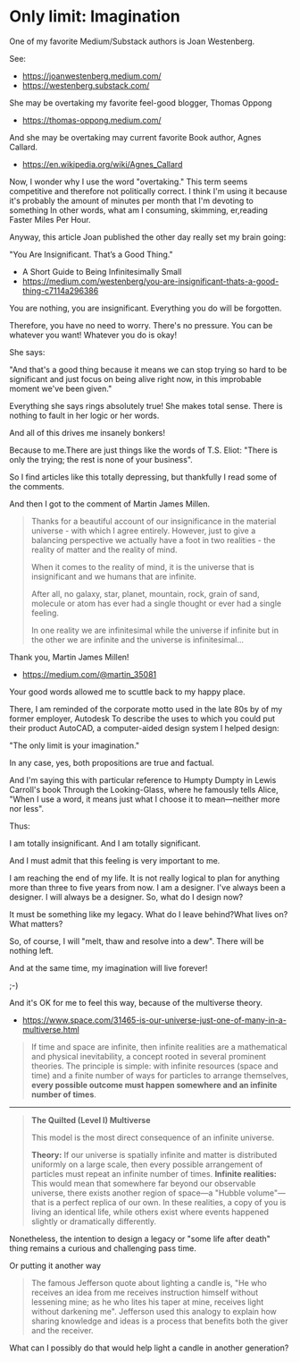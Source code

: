 # Only limit: Imagination

One of my favorite Medium/Substack authors is Joan Westenberg.

See:

* https://joanwestenberg.medium.com/
* https://westenberg.substack.com/

She may be overtaking my favorite feel-good blogger, Thomas Oppong

* https://thomas-oppong.medium.com/

And she may be overtaking may current favorite Book author, Agnes Callard.

* https://en.wikipedia.org/wiki/Agnes_Callard

Now, I wonder why I use the word "overtaking." This term seems competitive and therefore not politically correct. I think I'm using it because it's probably the amount of minutes per month that I'm devoting to something In other words, what am I consuming, skimming, er,reading Faster Miles Per Hour.

Anyway, this article Joan published the other day really set my brain going:

"You Are Insignificant. That’s a Good Thing."

* A Short Guide to Being Infinitesimally Small
* https://medium.com/westenberg/you-are-insignificant-thats-a-good-thing-c7114a296386

You are nothing, you are insignificant. Everything you do will be forgotten.

Therefore, you have no need to worry. There's no pressure. You can be whatever you want! Whatever you do is okay!

She says:

"And that's a good thing because it means we can stop trying so hard to be significant and just focus on being alive right now, in this improbable moment we've been given."

Everything she says rings absolutely true! She makes total sense. There is nothing to fault in her logic or her words.

And all of this drives me insanely bonkers!

Because to me.There are just things like the words of T.S. Eliot: "There is only the trying; the rest is none of your business".

So I find articles like this totally depressing, but thankfully I read some of the comments.

And then I got to the comment of Martin James Millen.

>Thanks for a beautiful account of our insignificance in the material universe - with which I agree entirely.
However, just to give a balancing perspective we actually have a foot in two realities - the reality of matter and the reality of mind.
>
>When it comes to the reality of mind, it is the universe that is insignificant and we humans that are infinite.
>
>After all, no galaxy, star, planet, mountain, rock, grain of sand, molecule or atom has ever had a single thought or ever had a single feeling.
>
>In one reality we are infinitesimal while the universe if infinite but in the other we are infinite and the universe is infinitesimal...

Thank you, Martin James Millen!

* https://medium.com/@martin_35081

Your good words allowed me to scuttle back to my happy place.

There, I am reminded of the corporate motto used in the late 80s by of my former employer, Autodesk To describe the uses to which you could put their product AutoCAD, a computer-aided design system I helped design:

"The only limit is your imagination."

In any case, yes, both propositions are true and factual.

And I'm saying this with particular reference to Humpty Dumpty in Lewis Carroll's book Through the Looking-Glass, where he famously tells Alice, "When I use a word, it means just what I choose it to mean—neither more nor less".

Thus:

I am totally insignificant. And I am totally significant.

And I must admit that this feeling is very important to me.


I am reaching the end of my life. It is not really logical to plan for anything more than three to five years from now. I am a designer. I've always been a designer. I will always be a designer. So, what do I design now?

It must be something like my legacy. What do I leave behind?What lives on? What matters?

So, of course, I will "melt, thaw and resolve into a dew". There will be nothing left.

And at the same time, my imagination will live forever!

;-)

And it's OK for me to feel this way, because of the multiverse theory.

* https://www.space.com/31465-is-our-universe-just-one-of-many-in-a-multiverse.html

>If time and space are infinite, then infinite realities are a mathematical and physical inevitability, a concept rooted in several prominent theories. The principle is simple: with infinite resources (space and time) and a finite number of ways for particles to arrange themselves, **every possible outcome must happen somewhere and an infinite number of times**.

***

>**The Quilted (Level I) Multiverse**
>
>This model is the most direct consequence of an infinite universe.
>
>**Theory:** If our universe is spatially infinite and matter is distributed uniformly on a large scale, then every possible arrangement of particles must repeat an infinite number of times.
>**Infinite realities:** This would mean that somewhere far beyond our observable universe, there exists another region of space—a "Hubble volume"—that is a perfect replica of our own. In these realities, a copy of you is living an identical life, while others exist where events happened slightly or dramatically differently.

Nonetheless, the intention to design a legacy or "some life after death" thing remains a curious and challenging pass time.

Or putting it another way

>The famous Jefferson quote about lighting a candle is, "He who receives an idea from me receives instruction himself without lessening mine; as he who lites his taper at mine, receives light without darkening me". Jefferson used this analogy to explain how sharing knowledge and ideas is a process that benefits both the giver and the receiver.

What can I possibly do that would help light a candle in another generation?


